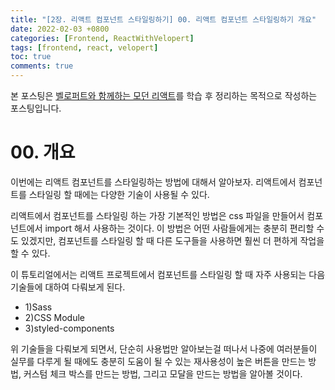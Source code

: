 ```yaml
---
title: "[2장. 리액트 컴포넌트 스타일링하기] 00. 리액트 컴포넌트 스타일링하기 개요"
date: 2022-02-03 +0800
categories: [Frontend, ReactWithVelopert]
tags: [frontend, react, velopert]
toc: true
comments: true
---
```


본 포스팅은 [벨로퍼트와 함께하는 모던 리액트](https://react.vlpt.us/)를 학습 후 정리하는 목적으로 작성하는 포스팅입니다.

# 00. 개요
이번에는 리액트 컴포넌트를 스타일링하는 방법에 대해서 알아보자. 리액트에서 컴포넌트를 스타일링 할 때에는 다양한 기술이 사용될 수 있다.

리액트에서 컴포넌트를 스타일링 하는 가장 기본적인 방법은 css 파일을 만들어서 컴포넌트에서 import 해서 사용하는 것이다. 이 방법은 어떤 사람들에게는 충분히 편리할 수도 있겠지만, 컴포넌트를 스타일링 할 때 다른 도구들을 사용하면 훨씬 더 편하게 작업을 할 수 있다.

이 튜토리얼에서는 리액트 프로젝트에서 컴포넌트를 스타일링 할 때 자주 사용되는 다음 기술들에 대하여 다뤄보게 된다.

- 1)Sass
- 2)CSS Module
- 3)styled-components

위 기술들을 다뤄보게 되면서, 단순히 사용법만 알아보는걸 떠나서 나중에 여러분들이 실무를 다루게 될 때에도 충분히 도움이 될 수 있는 재사용성이 높은 버튼을 만드는 방법, 커스텀 체크 박스를 만드는 방법, 그리고 모달을 만드는 방법을 알아볼 것이다.